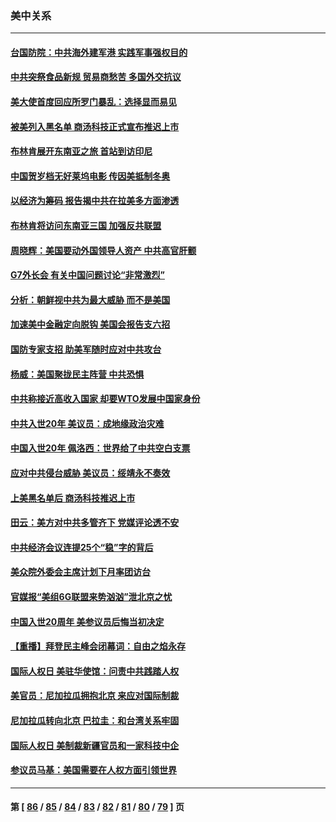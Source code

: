 ### 美中关系
---
#### [台国防院：中共海外建军港 实践军事强权目的](../../pages/nf1412576/n13432346.md) 
#### [中共突祭食品新规 贸易商愁苦 多国外交抗议](../../pages/nf1412576/n13434960.md) 
#### [美大使首度回应所罗门暴乱：选择显而易见](../../pages/nf1412576/n13434433.md) 
#### [被美列入黑名单 商汤科技正式宣布推迟上市](../../pages/nf1412576/n13434699.md) 
#### [布林肯展开东南亚之旅 首站到访印尼](../../pages/nf1412576/n13434758.md) 
#### [中国贺岁档无好莱坞电影 传因美抵制冬奥](../../pages/nf1412576/n13433356.md) 
#### [以经济为筹码 报告揭中共在拉美多方面渗透](../../pages/nf1412576/n13413302.md) 
#### [布林肯将访问东南亚三国 加强反共联盟](../../pages/nf1412576/n13432697.md) 
#### [周晓辉：美国要动外国领导人资产 中共高官肝颤](../../pages/nf1412576/n13432718.md) 
#### [G7外长会 有关中国问题讨论“非常激烈”](../../pages/nf1412576/n13432590.md) 
#### [分析：朝鲜视中共为最大威胁 而不是美国](../../pages/nf1412576/n13432412.md) 
#### [加速美中金融定向脱钩 美国会报告支六招](../../pages/nf1412576/n13425948.md) 
#### [国防专家支招 助美军随时应对中共攻台](../../pages/nf1412576/n13409000.md) 
#### [杨威：美国聚拢民主阵营 中共恐惧](../../pages/nf1412576/n13431861.md) 
#### [中共称接近高收入国家 却要WTO发展中国家身份](../../pages/nf1412576/n13431911.md) 
#### [中共入世20年 美议员：成地缘政治灾难](../../pages/nf1412576/n13431637.md) 
#### [中国入世20年 佩洛西：世界给了中共空白支票](../../pages/nf1412576/n13431524.md) 
#### [应对中共侵台威胁 美议员：绥靖永不奏效](../../pages/nf1412576/n13431543.md) 
#### [上美黑名单后 商汤科技推迟上市](../../pages/nf1412576/n13431376.md) 
#### [田云：美方对中共多管齐下 党媒评论透不安](../../pages/nf1412576/n13430819.md) 
#### [中共经济会议连提25个“稳”字的背后](../../pages/nf1412576/n13430837.md) 
#### [美众院外委会主席计划下月率团访台](../../pages/nf1412576/n13430486.md) 
#### [官媒报“美组6G联盟来势汹汹”泄北京之忧](../../pages/nf1412576/n13429642.md) 
#### [中国入世20周年 美参议员后悔当初决定](../../pages/nf1412576/n13430286.md) 
#### [【重播】拜登民主峰会闭幕词：自由之焰永存](../../pages/nf1412576/n13430379.md) 
#### [国际人权日 美驻华使馆：问责中共践踏人权](../../pages/nf1412576/n13430057.md) 
#### [美官员：尼加拉瓜拥抱北京 来应对国际制裁](../../pages/nf1412576/n13430192.md) 
#### [尼加拉瓜转向北京 巴拉圭：和台湾关系牢固](../../pages/nf1412576/n13429893.md) 
#### [国际人权日 美制裁新疆官员和一家科技中企](../../pages/nf1412576/n13429921.md) 
#### [参议员马基：美国需要在人权方面引领世界](../../pages/nf1412576/n13429793.md) 

---
#### 第 [ [86](./86.md) / [85](./85.md) / [84](./84.md) / [83](./83.md) / [82](./82.md) / [81](./81.md) / [80](./80.md) / [79](./79.md) ] 页

